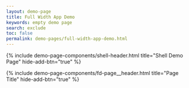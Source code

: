 ```yaml
---
layout: demo-page
title: Full Width App Demo
keywords: empty demo page
search: exclude
toc: false
permalink: demo-pages/full-width-app-demo.html
---
```


{% include demo-page-components/shell-header.html title="Shell Demo Page" hide-add-btn="true" %}
<div class="fd-shell__app">
	<main class="fd-app__main">
        <article class="fd-page">{% include demo-page-components/fd-page__header.html title="Page Title" hide-add-btn="true" %}</article>
	</main>
</div>
